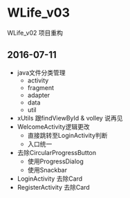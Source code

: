 # WLife_v03
WLife_v02 项目重构

## 2016-07-11

- java文件分类管理
    - activity
    - fragment
    - adapter
    - data
    - util
- xUtils 跟findViewById & volley 说再见
- WelcomeActivity逻辑更改
    - 直接跳转至LoginActivity判断
    - 入口统一
- 去除CircularProgressButton
    - 使用ProgressDialog
    - 使用Snackbar
- LoginActivity 去除Card
- RegisterActivity 去除Card
